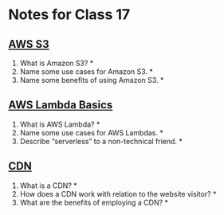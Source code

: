# Notes for Class 17

## [AWS S3](https://aws.amazon.com/s3/)

  1. What is Amazon S3?
    * 
  2. Name some use cases for Amazon S3.
    * 
  3. Name some benefits of using Amazon S3.
    * 


## [AWS Lambda Basics](https://www.serverless.com/aws-lambda)

  1. What is AWS Lambda?
    * 
  2. Name some use cases for AWS Lambdas.
    * 
  3. Describe “serverless” to a non-technical friend.
    * 

## [CDN](https://cyberhoot.com/cybrary/content-delivery-network-cdn/)

  1. What is a CDN?
    * 
  2. How does a CDN work with relation to the website visitor?
    * 
  3. What are the benefits of employing a CDN?
    * 
